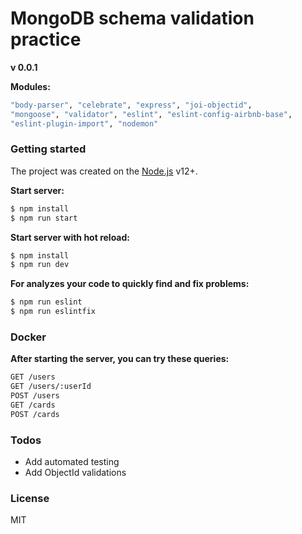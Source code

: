 # MongoDB schema validation practice
**v 0.0.1**

**Modules:**
```sh
"body-parser", "celebrate", "express", "joi-objectid", 
"mongoose", "validator", "eslint", "eslint-config-airbnb-base", 
"eslint-plugin-import", "nodemon"
```
### Getting started

The project was created on the [Node.js](https://nodejs.org/) v12+.

**Start server:**
```sh
$ npm install
$ npm run start
```
**Start server with hot reload:**
```sh
$ npm install
$ npm run dev
```

**For analyzes your code to quickly find and fix problems:**
```sh
$ npm run eslint
$ npm run eslintfix
```
### Docker

**After starting the server, you can try these queries:**

```sh
GET /users
GET /users/:userId
POST /users
GET /cards
POST /cards
```
### Todos

 - Add automated testing
 - Add ObjectId validations
 
### License

MIT
